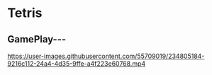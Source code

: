 # Tetris

## GamePlay---


https://user-images.githubusercontent.com/55709019/234805184-9216c112-24a4-4d35-9ffe-a4f223e60768.mp4

